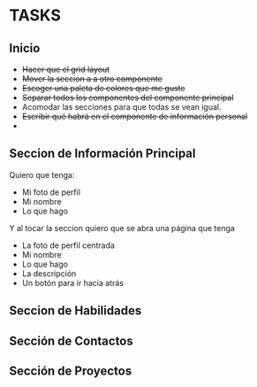 # TASKS

## Inicio

* ~~Hacer que el grid layout~~
* ~~Mover la seccion a a otro componente~~ 
* ~~Escoger una paleta de colores que me guste~~
* ~~Separar todos los componentes del componente principal~~
* Acomodar las secciones para que todas se vean igual.
* ~~Escribir qué habrá en el componente de información personal~~
*

## Seccion de Información Principal

Quiero que tenga:
* Mi foto de perfil
* Mi nombre
* Lo que hago

Y al tocar la seccion quiero que se abra una página que tenga
* La foto de perfil centrada
* Mi nombre
* Lo que hago
* La descripción
* Un botón para ir hacia atrás

## Seccion de Habilidades

## Sección de Contactos

## Sección de Proyectos